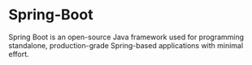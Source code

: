 # Spring-Boot
Spring Boot is an open-source Java framework used for programming standalone, production-grade Spring-based applications with minimal effort.

